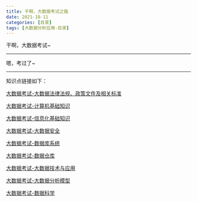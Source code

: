 ```yaml
---
title: 干啊，大数据考试之路
date: 2021-10-11
categories: [目录]
tags: [大数据分析应用-目录]
---
```


干啊，大数据考试~

---

嗯，考过了~

---

知识点链接如下：

[大数据考试-大数据法律法规、政策文件及相关标准](/tags/大数据考试-大数据法律法规、政策文件及相关标准/)

[大数据考试-计算机基础知识](/tags/大数据考试-计算机基础知识/)

[大数据考试-信息化基础知识](/tags/大数据考试-信息化基础知识/)

[大数据考试-大数据安全](/tags/大数据考试-大数据安全/)

[大数据考试-数据库系统](/tags/大数据考试-数据库系统/)

[大数据考试-数据仓库](/tags/大数据考试-数据仓库/)

[大数据考试-大数据技术与应用](/tags/大数据考试-大数据技术与应用/)

[大数据考试-大数据分析模型](/tags/大数据考试-大数据分析模型/)

[大数据考试-数据科学](/tags/大数据考试-数据科学/)